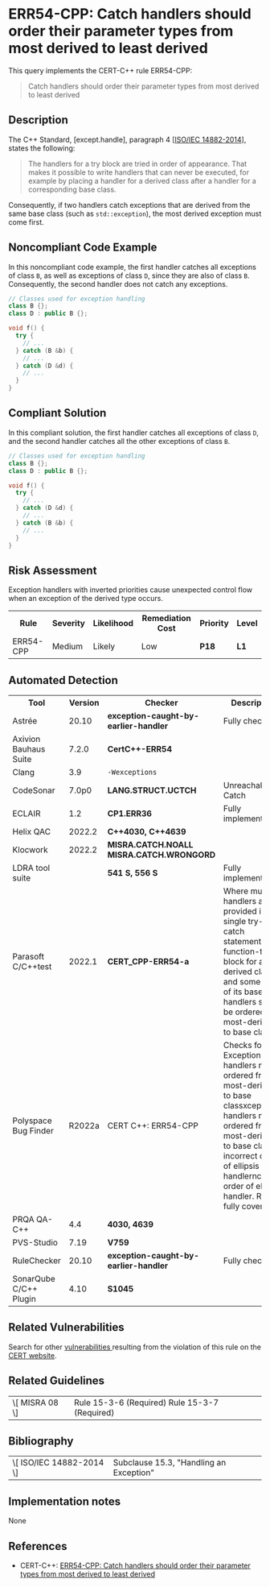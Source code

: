 # ERR54-CPP: Catch handlers should order their parameter types from most derived to least derived

This query implements the CERT-C++ rule ERR54-CPP:

> Catch handlers should order their parameter types from most derived to least derived



## Description

The C++ Standard, \[except.handle\], paragraph 4 \[[ISO/IEC 14882-2014](https://wiki.sei.cmu.edu/confluence/display/cplusplus/AA.+Bibliography#AA.Bibliography-ISO%2FIEC14882-2014)\], states the following:

> The handlers for a try block are tried in order of appearance. That makes it possible to write handlers that can never be executed, for example by placing a handler for a derived class after a handler for a corresponding base class.


Consequently, if two handlers catch exceptions that are derived from the same base class (such as `std::exception`), the most derived exception must come first.

## Noncompliant Code Example

In this noncompliant code example, the first handler catches all exceptions of class `B`, as well as exceptions of class `D`, since they are also of class `B`. Consequently, the second handler does not catch any exceptions.

```cpp
// Classes used for exception handling
class B {};
class D : public B {};

void f() {
  try {
    // ...
  } catch (B &b) {
    // ...
  } catch (D &d) {
    // ...
  }
}
```

## Compliant Solution

In this compliant solution, the first handler catches all exceptions of class `D`, and the second handler catches all the other exceptions of class `B`.

```cpp
// Classes used for exception handling
class B {};
class D : public B {};

void f() {
  try {
    // ...
  } catch (D &d) {
    // ...
  } catch (B &b) {
    // ...
  }
}
```

## Risk Assessment

Exception handlers with inverted priorities cause unexpected control flow when an exception of the derived type occurs.

<table> <tbody> <tr> <th> Rule </th> <th> Severity </th> <th> Likelihood </th> <th> Remediation Cost </th> <th> Priority </th> <th> Level </th> </tr> <tr> <td> ERR54-CPP </td> <td> Medium </td> <td> Likely </td> <td> Low </td> <td> <strong>P18</strong> </td> <td> <strong>L1</strong> </td> </tr> </tbody> </table>


## Automated Detection

<table> <tbody> <tr> <th> Tool </th> <th> Version </th> <th> Checker </th> <th> Description </th> </tr> <tr> <td> <a> Astrée </a> </td> <td> 20.10 </td> <td> <strong>exception-caught-by-earlier-handler</strong> </td> <td> Fully checked </td> </tr> <tr> <td> <a> Axivion Bauhaus Suite </a> </td> <td> 7.2.0 </td> <td> <strong>CertC++-ERR54</strong> </td> <td> </td> </tr> <tr> <td> <a> Clang </a> </td> <td> 3.9 </td> <td> <code>-Wexceptions</code> </td> <td> </td> </tr> <tr> <td> <a> CodeSonar </a> </td> <td> 7.0p0 </td> <td> <strong>LANG.STRUCT.UCTCH</strong> </td> <td> Unreachable Catch </td> </tr> <tr> <td> <a> ECLAIR </a> </td> <td> 1.2 </td> <td> <strong>CP1.ERR36</strong> </td> <td> Fully implemented </td> </tr> <tr> <td> <a> Helix QAC </a> </td> <td> 2022.2 </td> <td> <strong>C++4030, C++4639</strong> </td> <td> </td> </tr> <tr> <td> <a> Klocwork </a> </td> <td> 2022.2 </td> <td> <strong>MISRA.CATCH.NOALL</strong> <strong>MISRA.CATCH.WRONGORD</strong> <strong> </strong> </td> <td> </td> </tr> <tr> <td> <a> LDRA tool suite </a> </td> <td> </td> <td> <strong>541 S, 556 S</strong> </td> <td> Fully implemented </td> </tr> <tr> <td> <a> Parasoft C/C++test </a> </td> <td> 2022.1 </td> <td> <strong>CERT_CPP-ERR54-a</strong> </td> <td> Where multiple handlers are provided in a single try-catch statement or function-try-block for a derived class and some or all of its bases, the handlers shall be ordered most-derived to base class </td> </tr> <tr> <td> <a> Polyspace Bug Finder </a> </td> <td> R2022a </td> <td> <a> CERT C++: ERR54-CPP </a> </td> <td> Checks for: Exception handlers not ordered from most-derived to base classxception handlers not ordered from most-derived to base class, incorrect order of ellipsis handlerncorrect order of ellipsis handler. Rule fully covered. </td> </tr> <tr> <td> <a> PRQA QA-C++ </a> </td> <td> 4.4 </td> <td> <strong>4030, 4639</strong> </td> <td> </td> </tr> <tr> <td> <a> PVS-Studio </a> </td> <td> 7.19 </td> <td> <strong><a>V759</a></strong> </td> <td> </td> </tr> <tr> <td> <a> RuleChecker </a> </td> <td> 20.10 </td> <td> <strong>exception-caught-by-earlier-handler</strong> </td> <td> Fully checked </td> </tr> <tr> <td> <a> SonarQube C/C++ Plugin </a> </td> <td> 4.10 </td> <td> <strong><a>S1045</a></strong> </td> <td> </td> </tr> </tbody> </table>


## Related Vulnerabilities

Search for other [vulnerabilities ](https://wiki.sei.cmu.edu/confluence/display/cplusplus/BB.+Definitions#BB.Definitions-vulnerability)resulting from the violation of this rule on the [CERT website](https://www.kb.cert.org/vulnotes/bymetric?searchview&query=FIELD+KEYWORDS+contains+ERR36-CPP).

## Related Guidelines

<table> <tbody> <tr> <td> \[ <a> MISRA 08 </a> \] </td> <td> Rule 15-3-6 (Required) Rule 15-3-7 (Required) </td> </tr> </tbody> </table>


## Bibliography

<table> <tbody> <tr> <td> \[ <a> ISO/IEC 14882-2014 </a> \] </td> <td> Subclause 15.3, "Handling an Exception" </td> </tr> </tbody> </table>


## Implementation notes

None

## References

* CERT-C++: [ERR54-CPP: Catch handlers should order their parameter types from most derived to least derived](https://wiki.sei.cmu.edu/confluence/pages/viewpage.action?pageId=88046682)

